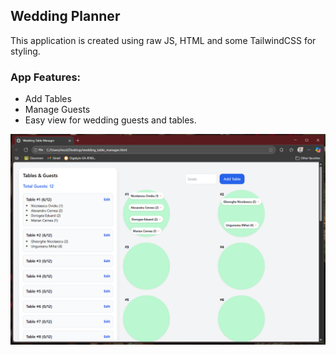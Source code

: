 ## Wedding Planner
This application is created using raw JS, HTML and some TailwindCSS for styling.
### App Features:
- Add Tables</br>
- Manage Guests</br>
- Easy view for wedding guests and tables.

![](https://github.com/MindOfBear/Wedding-Planner/blob/main/Screenshot_112.png)
